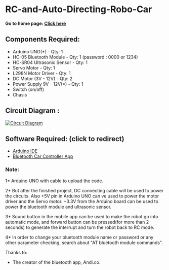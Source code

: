 # RC-and-Auto-Directing-Robo-Car

**Go to home page: [Click here](https://yedhubooshan.github.io/)**

## Components Required:

- Arduino UNO(*) - Qty: 1
- HC-05 Bluetooth Module - Qty: 1 (password : 0000 or 1234)
- HC-SR04 Ultrasonic Sensor - Qty: 1
- Servo Motor - Qty: 1
- L298N Motor Driver - Qty: 1
- DC Motor (3V - 12V) - Qty: 2
- Power Supply 9V - 12V(*) - Qty: 1
- Switch (on/off)
- Chasis

## Circuit Diagram :

<a href="https://github.com/Yedhubooshan/autonomous-car/blob/master/Simulation%20diagram.JPG?raw=true">![Circuit Diagram](https://github.com/Yedhubooshan/autonomous-car/blob/master/Simulation%20diagram.JPG?raw=true)</a>


## Software Required: (click to redirect)
- [Arduino IDE](https://www.arduino.cc/en/main/software)
- [Bluetooth Car Controller App](https://play.google.com/store/apps/details?id=braulio.calle.bluetoothRCcontroller&hl=en_IN)

### Note:
1* Arduino UNO with cable to upload the code.

2* But after the finished project, DC connecting cable will be used to power the circuits. Also +5V pin in Arduino UNO can ve used to power the motor driver and the Servo motor. +3.3V from the Arduino board can be used to power the bluetooth module and ultrasonic sensor.

3* Sound button in the mobile app can be used to make the robot go into automatic mode, and forward button can be pressed(for more than 2 seconds) to generate the interrupt and turn the robot back to RC mode.

4* In order to change your bluetooth module name or password or any other parameter checking, search about "AT bluetooth module commands". 

Thanks to:
- The creator of the bluetooth app, Andi.co.
